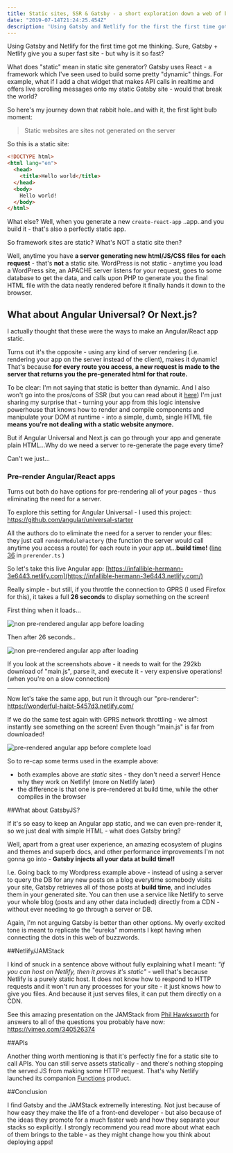 ```yaml
---
title: Static sites, SSR & Gatsby - a short exploration down a web of buzzwords
date: "2019-07-14T21:24:25.454Z"
description: 'Using Gatsby and Netlify for the first the first time got me thinking. Sure, Gatsby + Netlify give you a super fast site - but why is it so fast? What does "static" mean in static site generator? What is a server side rendered app, and is that static?'
---
```


Using Gatsby and Netlify for the first time got me thinking. Sure, Gatsby + Netlify give you a super fast site - but why is it so fast?

What does "static" mean in static site generator? Gatsby uses React - a framework which I've seen used to build some pretty "dynamic" things. For example, what if I add a chat widget that makes API calls in realtime and offers live scrolling messages onto my static Gatsby site - would that break the world?

So here's my journey down that rabbit hole..and with it, the first light bulb moment:

> Static websites are sites not generated on the server

So this is a static site:

```html
<!DOCTYPE html>
<html lang="en">
  <head>
    <title>Hello world</title>
  </head>
  <body>
    Hello world!
  </body>
</html>
```

What else? Well, when you generate a new `create-react-app` ..app..and you build it - that's also a perfectly static app.

So framework sites are static? What's NOT a static site then?

Well, anytime you have **a server generating new html/JS/CSS files for each request** - that's **not** a static site. WordPress is not static - anytime you load a WordPress site, an APACHE server listens for your request, goes to some database to get the data, and calls upon PHP to generate you the final HTML file with the data neatly rendered before it finally hands it down to the browser.

## What about Angular Universal? Or Next.js?

I actually thought that these were the ways to make an Angular/React app static. 

Turns out it's the opposite - using any kind of server rendering (i.e. rendering your app on the server instead of the client), makes it dynamic! That's because **for every route you access, a new request is made to the server that returns you the pre-generated html for that route.**

To be clear: I'm not saying that static is better than dynamic. And I also won't go into the pros/cons of SSR (but you can read about it [here](https://dev.to/stereobooster/server-side-rendering-or-ssr-what-is-it-for-and-when-to-use-it-2cpg)) I'm just sharing my surprise that - turning your app from this logic intensive powerhouse that knows how to render and compile components and manipulate your DOM at runtime - into a simple, dumb, single HTML file **means you're not dealing with a static website anymore.**

But if Angular Universal and Next.js can go through your app and generate plain HTML...Why do we need a server to re-generate the page every time? 

Can't we just...

### Pre-render Angular/React apps

Turns out both do have options for pre-rendering all of your pages - thus eliminating the need for a server.

To explore this setting for Angular Universal - I used this project: https://github.com/angular/universal-starter

All the authors do to eliminate the need for a server to render your files: they just call `renderModuleFactory` (the function the server would call anytime you access a route) for each route in your app at...**build time!** ([line 36](https://github.com/angular/universal-starter/blob/master/prerender.ts#L36) in `prerender.ts` )

So let's take this live Angular app: [https://infallible-hermann-3e6443.netlify.com](https://infallible-hermann-3e6443.netlify.com/)

Really simple - but still, if you throttle the connection to GPRS (I used Firefox for this), it takes a full **26 seconds** to display something on the screen!

First thing when it loads...

![non pre-rendered angular app before loading](./normal-before.png)

Then after 26 seconds..

![non pre-rendered angular app after loading](./normal-after.png)

If you look at the screenshots above - it needs to wait for the 292kb download of "main.js", parse it, and execute it - very expensive operations! (when you're on a slow connection)

---

Now let's take the same app, but run it through our "pre-renderer": https://wonderful-haibt-5457d3.netlify.com/

If we do the same test again with GPRS network throttling - we almost instantly see something on the screen! Even though "main.js" is far from downloaded!

![pre-rendered angular app before complete load](./prerendered.png)

So to re-cap some terms used in the example above:

- both examples above are *static* sites - they don't need a server! Hence why they work on Netlify! (more on Netlify later)
- the difference is that one is pre-rendered at build time, while the other compiles in the browser

##What about GatsbyJS?

If it's so easy to keep an Angular app static, and we can even pre-render it, so we just deal with simple HTML - what does Gatsby bring?

Well, apart from a great user experience, an amazing ecosystem of plugins and themes and superb docs, and other performance improvements I'm not gonna go into - **Gatsby injects all your data at build time!!** 

I.e. Going back to my Wordpress example above - instead of using a server to query the DB for any new posts on a blog everytime somebody visits your site, Gatsby retrieves all of those posts at **build time**, and includes them in your generated site. You can then use a service like Netlify to serve your whole blog (posts and any other data included) directly from a CDN - without ever needing to go through a server or DB.

Again, I'm not arguing Gatsby is better than other options. My overly excited tone is meant to replicate the "eureka" moments I kept having when connecting the dots in this web of buzzwords.

##Netlify/JAMStack

I kind of snuck in a sentence above without fully explaining what I meant: *"if you can host on Netlify, then it proves it's static"* - well that's because Netlify is a purely static host. It does not know how to respond to HTTP requests and it won't run any processes for your site - it just knows how to give you files. And because it just serves files, it can put them directly on a CDN.

See this amazing presentation on the JAMStack from [Phil Hawksworth](https://twitter.com/philhawksworth) for answers to all of the questions you probably have now: https://vimeo.com/340526374

##APIs

Another thing worth mentioning is that it's perfectly fine for a static site to call APIs. You can still serve assets statically - and there's nothing stopping the served JS from making some HTTP request. That's why Netlify launched its companion [Functions](https://www.netlify.com/products/functions/) product.

##Conclusion

I find Gatsby and the JAMStack extremelly interesting. Not just because of how easy they make the life of a front-end developer - but also because of the ideas they promote for a much faster web and how they separate your stacks so explicitly. I strongly recommend you read more about what each of them brings to the table - as they might change how you think about deploying apps!

